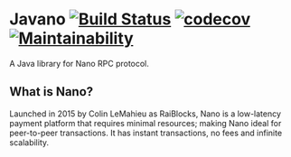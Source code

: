 # Javano [![Build Status](https://travis-ci.org/edgarpf/javano.svg?branch=master)](https://travis-ci.org/edgarpf/javano) [![codecov](https://codecov.io/gh/edgarpf/javano/branch/master/graph/badge.svg)](https://codecov.io/gh/edgarpf/javano) [![Maintainability](https://api.codeclimate.com/v1/badges/7150b2be47db9d893f5d/maintainability)](https://codeclimate.com/github/edgarpf/javano/maintainability)

A Java library for Nano RPC protocol.

## What is Nano?

Launched in 2015 by Colin LeMahieu as RaiBlocks, Nano is a low-latency payment platform that requires minimal resources; making Nano ideal for peer-to-peer transactions. It has instant transactions, no fees and infinite scalability.
